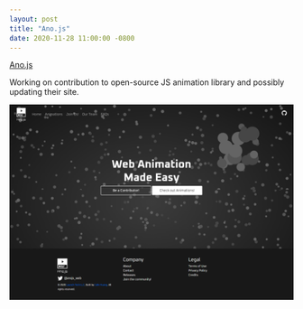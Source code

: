 ```yaml
---
layout: post
title: "Ano.js"
date: 2020-11-28 11:00:00 -0800
---
```


[Ano.js](https://anojs.com)

Working on contribution to open-source JS animation library and possibly updating their site.

<img src="/images/anojs.png"
     alt="Ano.js screenshot"
     style="float: left; margin-right: 10px;" />
